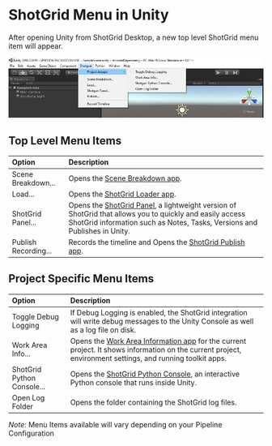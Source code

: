 # ShotGrid Menu in Unity

After opening Unity from ShotGrid Desktop, a new top level ShotGrid menu item will appear.

![ShotGrid Menu in Unity](images/shotgrid_menu.png)

## Top Level Menu Items

| Option    | Description   |
| :-------- | :------------ |
| Scene Breakdown... | Opens the [Scene Breakdown app](https://developer.shotgridsoftware.com/3c0c0ab6/?title=Breakdown). |
| Load... | Opens the [ShotGrid Loader app](https://developer.shotgridsoftware.com/a4c0a4f1/?title=Loader). |
| ShotGrid Panel... | Opens the [ShotGrid Panel](https://developer.shotgridsoftware.com/c0b0ce05/?title=ShotGrid+Panel), a lightweight version of ShotGrid that allows you to quickly and easily access ShotGrid information such as Notes, Tasks, Versions and Publishes in Unity. | 
| Publish Recording... | Records the timeline and Opens the [ShotGrid Publish app](https://developer.shotgridsoftware.com/bc718491/?title=Publish). |

## Project Specific Menu Items

| Option    | Description   |
| :-------- | :------------ |
| Toggle Debug Logging | If Debug Logging is enabled, the ShotGrid integration will write debug messages to the Unity Console as well as a log file on disk. |
| Work Area Info... | Opens the [Work Area Information app](https://developer.shotgridsoftware.com/c542e4dd/?title=About) for the current project. It shows information on the current project, environment settings, and running toolkit apps.|
| ShotGrid Python Console... | Opens the [ShotGrid Python Console](https://developer.shotgridsoftware.com/770a748a/?title=Python+Console), an interactive Python console that runs inside Unity. |
| Open Log Folder | Opens the folder containing the ShotGrid log files. |

*Note*: Menu Items available will vary depending on your Pipeline Configuration

